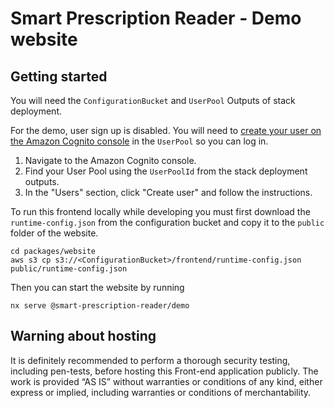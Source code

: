 # Smart Prescription Reader - Demo website

## Getting started

You will need the `ConfigurationBucket` and `UserPool` Outputs of stack deployment.

For the demo, user sign up is disabled. You will need
to [create your user on the Amazon Cognito console](https://docs.aws.amazon.com/cognito/latest/developerguide/how-to-create-user-accounts.html#creating-a-new-user-using-the-console)
in the `UserPool` so you can log in.

1. Navigate to the Amazon Cognito console.
2. Find your User Pool using the `UserPoolId` from the stack deployment outputs.
3. In the "Users" section, click "Create user" and follow the instructions.

To run this frontend locally while developing you must first download the `runtime-config.json` from the configuration
bucket and copy it to the `public` folder of the website.

```shell
cd packages/website
aws s3 cp s3://<ConfigurationBucket>/frontend/runtime-config.json public/runtime-config.json
```

Then you can start the website by running

```shell
nx serve @smart-prescription-reader/demo
```

## Warning about hosting

It is definitely recommended to perform a thorough security testing, including pen-tests, before hosting this Front-end
application publicly. The work is provided “AS IS” without warranties or conditions of any kind, either express or
implied, including warranties or conditions of merchantability.
